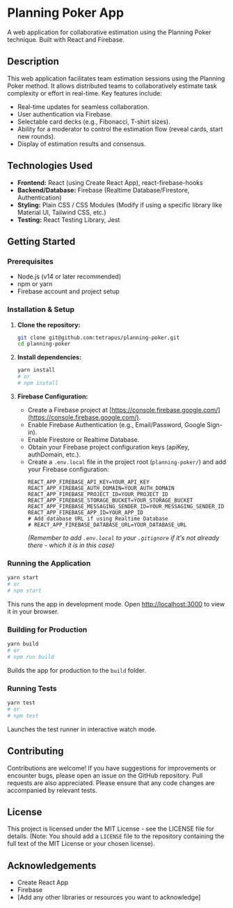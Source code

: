 # Planning Poker App

A web application for collaborative estimation using the Planning Poker technique. Built with React and Firebase.

## Description

This web application facilitates team estimation sessions using the Planning Poker method. It allows distributed teams to collaboratively estimate task complexity or effort in real-time. Key features include:

*   Real-time updates for seamless collaboration.
*   User authentication via Firebase.
*   Selectable card decks (e.g., Fibonacci, T-shirt sizes).
*   Ability for a moderator to control the estimation flow (reveal cards, start new rounds).
*   Display of estimation results and consensus.

## Technologies Used

*   **Frontend:** React (using Create React App), react-firebase-hooks
*   **Backend/Database:** Firebase (Realtime Database/Firestore, Authentication)
*   **Styling:** Plain CSS / CSS Modules (Modify if using a specific library like Material UI, Tailwind CSS, etc.)
*   **Testing:** React Testing Library, Jest

## Getting Started

### Prerequisites

*   Node.js (v14 or later recommended)
*   npm or yarn
*   Firebase account and project setup

### Installation & Setup

1.  **Clone the repository:**
    ```bash
    git clone git@github.com:tetrapus/planning-poker.git
    cd planning-poker
    ```

2.  **Install dependencies:**
    ```bash
    yarn install
    # or
    # npm install
    ```

3.  **Firebase Configuration:**
    *   Create a Firebase project at [https://console.firebase.google.com/](https://console.firebase.google.com/).
    *   Enable Firebase Authentication (e.g., Email/Password, Google Sign-in).
    *   Enable Firestore or Realtime Database.
    *   Obtain your Firebase project configuration keys (apiKey, authDomain, etc.).
    *   Create a `.env.local` file in the project root (`planning-poker/`) and add your Firebase configuration:
        ```plaintext
        REACT_APP_FIREBASE_API_KEY=YOUR_API_KEY
        REACT_APP_FIREBASE_AUTH_DOMAIN=YOUR_AUTH_DOMAIN
        REACT_APP_FIREBASE_PROJECT_ID=YOUR_PROJECT_ID
        REACT_APP_FIREBASE_STORAGE_BUCKET=YOUR_STORAGE_BUCKET
        REACT_APP_FIREBASE_MESSAGING_SENDER_ID=YOUR_MESSAGING_SENDER_ID
        REACT_APP_FIREBASE_APP_ID=YOUR_APP_ID
        # Add database URL if using Realtime Database
        # REACT_APP_FIREBASE_DATABASE_URL=YOUR_DATABASE_URL
        ```
        *(Remember to add `.env.local` to your `.gitignore` if it's not already there - which it is in this case)*

### Running the Application

```bash
yarn start
# or
# npm start
```

This runs the app in development mode. Open [http://localhost:3000](http://localhost:3000) to view it in your browser.

### Building for Production

```bash
yarn build
# or
# npm run build
```

Builds the app for production to the `build` folder.

### Running Tests

```bash
yarn test
# or
# npm test
```

Launches the test runner in interactive watch mode.

## Contributing

Contributions are welcome! If you have suggestions for improvements or encounter bugs, please open an issue on the GitHub repository. Pull requests are also appreciated. Please ensure that any code changes are accompanied by relevant tests.

## License

This project is licensed under the MIT License - see the LICENSE file for details. (Note: You should add a `LICENSE` file to the repository containing the full text of the MIT License or your chosen license).

## Acknowledgements

*   Create React App
*   Firebase
*   [Add any other libraries or resources you want to acknowledge]
